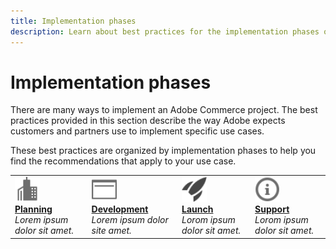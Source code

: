 ```yaml
---
title: Implementation phases
description: Learn about best practices for the implementation phases of Adobe Commerce projects.
---
```


# Implementation phases

There are many ways to implement an Adobe Commerce project. The best practices provided in this section describe the way Adobe expects customers and partners use to implement specific use cases.

These best practices are organized by implementation phases to help you find the recommendations that apply to your use case.

<table style="table-layout:fixed">
<tr>
  <td>
    <a href="planning.md">
    <img alt="Planning" src="../../assets/icons/enterprise.svg" width="40" height="40"/>
    </a>
    <div>
    <a href="planning.md"><strong>Planning</strong></a>
    </div>
    <em>Lorem ipsum dolor sit amet.</em>
    <br>
  </td>
  <td>
    <a href="development.md">
      <img alt="Development" src="../../assets/icons/page-rule.svg" width="40" height="40">
    </a>
    <div>
    <a href="development.md"><strong>Development</strong></a>
    </div>
    <em>Lorem ipsum dolor site amet.</em>
    <br>
  </td>
  <td>
    <a href="launch.md">
      <img alt="Launch" src="../../assets/icons/launch.svg" width="40" height="40">
    </a>
    <div>
    <a href="launch.md"><strong>Launch</strong></a>
    </div>
    <em>Lorom ipsum dolor sit amet.</em>
    <br>
  </td>
  <td>
    <a href="support.md">
      <img alt="Launch" src="../../assets/icons/info-outline.svg" width="40" height="40">
    </a>
    <div>
    <a href="support.md"><strong>Support</strong></a>
    </div>
    <em>Lorom ipsum dolor sit amet.</em>
    <br>
  </td>
</tr>
</table>
